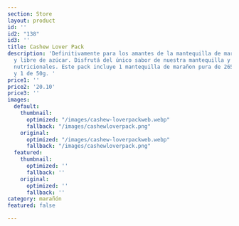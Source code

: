 ```yaml
---
section: Store
layout: product
id: ''
id2: "138"
id3: ''
title: Cashew Lover Pack
description: 'Definitivamente para los amantes de la mantequilla de marañón 100% pura
  y libre de azúcar. Disfrutá del único sabor de nuestra mantequilla y se sus beneficios
  nutricionales. Este pack incluye 1 mantequilla de marañon pura de 265g, 1 de 100g
  y 1 de 50g. '
price1: ''
price2: '20.10'
price3: ''
images:
  default:
    thumbnail:
      optimized: "/images/cashew-loverpackweb.webp"
      fallback: "/images/cashewloverpack.png"
    original:
      optimized: "/images/cashew-loverpackweb.webp"
      fallback: "/images/cashewloverpack.png"
  featured:
    thumbnail:
      optimized: ''
      fallback: ''
    original:
      optimized: ''
      fallback: ''
category: marañón
featured: false

---
```


